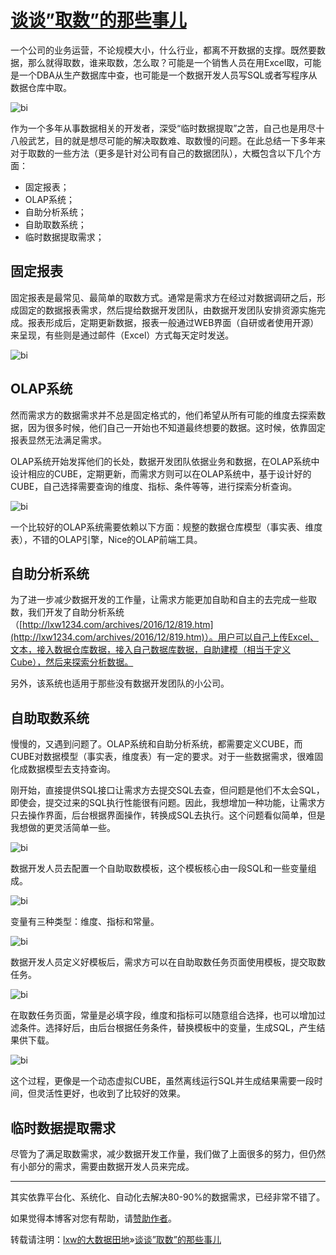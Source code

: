 # [谈谈”取数”的那些事儿](http://lxw1234.com/archives/2017/08/877.htm)

一个公司的业务运营，不论规模大小，什么行业，都离不开数据的支撑。既然要数据，那么就得取数，谁来取数，怎么取？可能是一个销售人员在用Excel取，可能是一个DBA从生产数据库中查，也可能是一个数据开发人员写SQL或者写程序从数据仓库中取。

![](http://7xipth.com1.z0.glb.clouddn.com/20170803-1.jpg "bi")

作为一个多年从事数据相关的开发者，深受“临时数据提取”之苦，自己也是用尽十八般武艺，目的就是想尽可能的解决取数难、取数慢的问题。在此总结一下多年来对于取数的一些方法（更多是针对公司有自己的数据团队），大概包含以下几个方面：

* 固定报表；
* OLAP系统；
* 自助分析系统；
* 自助取数系统；
* 临时数据提取需求；

## 固定报表

固定报表是最常见、最简单的取数方式。通常是需求方在经过对数据调研之后，形成固定的数据报表需求，然后提给数据开发团队，由数据开发团队安排资源实施完成。报表形成后，定期更新数据，报表一般通过WEB界面（自研或者使用开源）来呈现，有些则是通过邮件（Excel）方式每天定时发送。

![](http://7xipth.com1.z0.glb.clouddn.com/20170803-2.jpg "bi")

## OLAP系统

然而需求方的数据需求并不总是固定格式的，他们希望从所有可能的维度去探索数据，因为很多时候，他们自己一开始也不知道最终想要的数据。这时候，依靠固定报表显然无法满足需求。

OLAP系统开始发挥他们的长处，数据开发团队依据业务和数据，在OLAP系统中设计相应的CUBE，定期更新，而需求方则可以在OLAP系统中，基于设计好的CUBE，自己选择需要查询的维度、指标、条件等等，进行探索分析查询。

![](http://7xipth.com1.z0.glb.clouddn.com/20170803-3.jpg "bi")

一个比较好的OLAP系统需要依赖以下方面：规整的数据仓库模型（事实表、维度表），不错的OLAP引擎，Nice的OLAP前端工具。

## 自助分析系统

为了进一步减少数据开发的工作量，让需求方能更加自助和自主的去完成一些取数，我们开发了自助分析系统（[http://lxw1234.com/archives/2016/12/819.htm](http://lxw1234.com/archives/2016/12/819.htm)）。用户可以自己上传Excel、文本，接入数据仓库数据，接入自己数据库数据，自助建模（相当于定义Cube），然后来探索分析数据。

另外，该系统也适用于那些没有数据开发团队的小公司。

## 自助取数系统

慢慢的，又遇到问题了。OLAP系统和自助分析系统，都需要定义CUBE，而CUBE对数据模型（事实表，维度表）有一定的要求。对于一些数据需求，很难固化成数据模型去支持查询。

刚开始，直接提供SQL接口让需求方去提交SQL去查，但问题是他们不太会SQL，即使会，提交过来的SQL执行性能很有问题。因此，我想增加一种功能，让需求方只去操作界面，后台根据界面操作，转换成SQL去执行。这个问题看似简单，但是我想做的更灵活简单一些。

![](http://7xipth.com1.z0.glb.clouddn.com/20170803-4.jpg "bi")

数据开发人员去配置一个自助取数模板，这个模板核心由一段SQL和一些变量组成。

![](http://7xipth.com1.z0.glb.clouddn.com/20170803-5.jpg "bi")

变量有三种类型：维度、指标和常量。

![](http://7xipth.com1.z0.glb.clouddn.com/20170803-6.jpg "bi")

数据开发人员定义好模板后，需求方可以在自助取数任务页面使用模板，提交取数任务。

![](http://7xipth.com1.z0.glb.clouddn.com/20170803-7.jpg "bi")

在取数任务页面，常量是必填字段，维度和指标可以随意组合选择，也可以增加过滤条件。选择好后，由后台根据任务条件，替换模板中的变量，生成SQL，产生结果供下载。

![](http://7xipth.com1.z0.glb.clouddn.com/20170803-8.jpg "bi")

这个过程，更像是一个动态虚拟CUBE，虽然离线运行SQL并生成结果需要一段时间，但灵活性更好，也收到了比较好的效果。

## 临时数据提取需求

尽管为了满足取数需求，减少数据开发工作量，我们做了上面很多的努力，但仍然有小部分的需求，需要由数据开发人员来完成。

---



其实依靠平台化、系统化、自动化去解决80-90%的数据需求，已经非常不错了。

如果觉得本博客对您有帮助，请[赞助作者](http://lxw1234.com/pay-blog)。

转载请注明：[lxw的大数据田地](http://lxw1234.com/)»[谈谈”取数”的那些事儿](http://lxw1234.com/archives/2017/08/877.htm)



